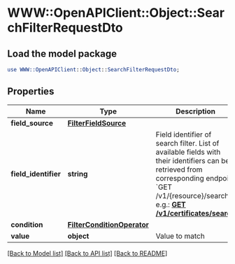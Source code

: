 # WWW::OpenAPIClient::Object::SearchFilterRequestDto

## Load the model package
```perl
use WWW::OpenAPIClient::Object::SearchFilterRequestDto;
```

## Properties
Name | Type | Description | Notes
------------ | ------------- | ------------- | -------------
**field_source** | [**FilterFieldSource**](FilterFieldSource.md) |  | 
**field_identifier** | **string** | Field identifier of search filter. List of available fields with their identifiers can be retrieved from corresponding endpoint &#x60;GET /v1/{resource}/search&#x60;, e.g.: [**GET /v1/certificates/search**](../core-certificate/#tag/Certificate-Inventory/operation/getSearchableFieldInformation) | 
**condition** | [**FilterConditionOperator**](FilterConditionOperator.md) |  | 
**value** | **object** | Value to match | [optional] 

[[Back to Model list]](../README.md#documentation-for-models) [[Back to API list]](../README.md#documentation-for-api-endpoints) [[Back to README]](../README.md)


